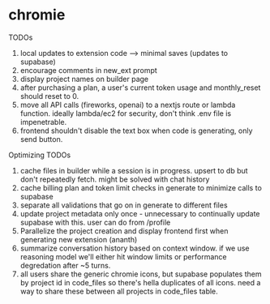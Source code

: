 # chromie

TODOs
1. local updates to extension code --> minimal saves (updates to supabase)
2. encourage comments in new_ext prompt
3. display project names on builder page
4. after purchasing a plan, a user's current token usage and monthly_reset should reset to 0.
5. move all API calls (fireworks, openai) to a nextjs route or lambda function. ideally lambda/ec2 for security, don't think .env file is impenetrable.
6. frontend shouldn't disable the text box when code is generating, only send button.
   

Optimizing TODOs
1. cache files in builder while a session is in progress. upsert to db but don't repeatedly fetch. might be solved with chat history
2. cache billing plan and token limit checks in generate to minimize calls to supabase 
3. separate all validations that go on in generate to different files 
4. update project metadata only once - unnecessary to continually update supabase with this. user can do from /profile 
5. Parallelize the project creation and display frontend first when generating new extension (ananth)
6. summarize conversation history based on context window. if we use reasoning model we'll either hit window limits or performance degredation after ~5 turns.
7. all users share the generic chromie icons, but supabase populates them by project id in code_files so there's hella duplicates of all icons. need a way to share these between all projects in code_files table.
   

   













   
